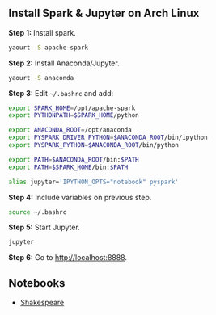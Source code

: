 
## Install Spark & Jupyter on Arch Linux

**Step 1:** Install spark.

```bash
yaourt -S apache-spark
```

**Step 2:** Install Anaconda/Jupyter.

```bash
yaourt -S anaconda
```

**Step 3:** Edit ```~/.bashrc``` and add:

```bash
export SPARK_HOME=/opt/apache-spark
export PYTHONPATH=$SPARK_HOME/python

export ANACONDA_ROOT=/opt/anaconda
export PYSPARK_DRIVER_PYTHON=$ANACONDA_ROOT/bin/ipython
export PYSPARK_PYTHON=$ANACONDA_ROOT/bin/python

export PATH=$ANACONDA_ROOT/bin:$PATH
export PATH=$SPARK_HOME/bin:$PATH

alias jupyter='IPYTHON_OPTS="notebook" pyspark'
```

**Step 4:** Include variables on previous step.

```bash
source ~/.bashrc
```

**Step 5:** Start Jupyter.

```bash
jupyter
```

**Step 6:** Go to [http://localhost:8888](http://localhost:8888).

## Notebooks

* [Shakespeare](notebooks/shakespeare/shakespeare.md)